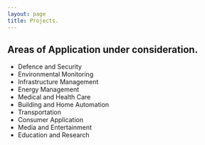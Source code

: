 ```yaml
---
layout: page
title: Projects.
---
```


## Areas of Application under consideration.
* Defence and Security
* Environmental Monitoring
* Infrastructure Management
* Energy Management
* Medical and Health Care
* Building and Home Automation
* Transportation
* Consumer Application
* Media and Entertainment
* Education and  Research
